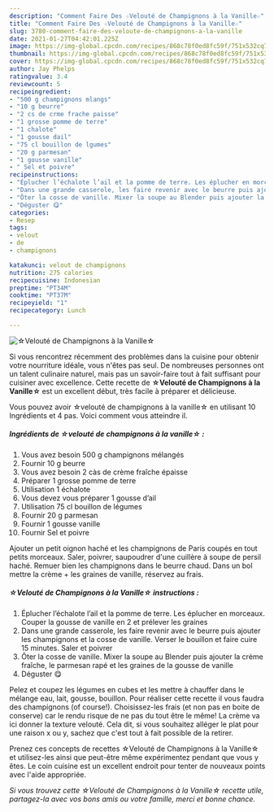 ```yaml
---
description: "Comment Faire Des ☆Velouté de Champignons à la Vanille☆"
title: "Comment Faire Des ☆Velouté de Champignons à la Vanille☆"
slug: 3780-comment-faire-des-veloute-de-champignons-a-la-vanille
date: 2021-01-27T04:42:01.225Z
image: https://img-global.cpcdn.com/recipes/868c78f0ed8fc59f/751x532cq70/☆veloute-de-champignons-a-la-vanille☆-photo-principale-de-la-recette.jpg
thumbnail: https://img-global.cpcdn.com/recipes/868c78f0ed8fc59f/751x532cq70/☆veloute-de-champignons-a-la-vanille☆-photo-principale-de-la-recette.jpg
cover: https://img-global.cpcdn.com/recipes/868c78f0ed8fc59f/751x532cq70/☆veloute-de-champignons-a-la-vanille☆-photo-principale-de-la-recette.jpg
author: Jay Phelps
ratingvalue: 3.4
reviewcount: 5
recipeingredient:
- "500 g champignons mlangs"
- "10 g beurre"
- "2 cs de crme frache paisse"
- "1 grosse pomme de terre"
- "1 chalote"
- "1 gousse dail"
- "75 cl bouillon de lgumes"
- "20 g parmesan"
- "1 gousse vanille"
- " Sel et poivre"
recipeinstructions:
- "Éplucher l’échalote l’ail et la pomme de terre. Les éplucher en morceaux. Couper la gousse de vanille en 2 et prélever les graines"
- "Dans une grande casserole, les faire revenir avec le beurre puis ajouter les champignons et la cosse de vanille. Verser le bouillon et faire cuire 15 minutes. Saler et poivrer"
- "Ôter la cosse de vanille. Mixer la soupe au Blender puis ajouter la crème fraîche, le parmesan rapé et les graines de la gousse de vanille"
- "Déguster 😋"
categories:
- Resep
tags:
- velout
- de
- champignons

katakunci: velout de champignons 
nutrition: 275 calories
recipecuisine: Indonesian
preptime: "PT34M"
cooktime: "PT37M"
recipeyield: "1"
recipecategory: Lunch

---
```



![☆Velouté de Champignons à la Vanille☆](https://img-global.cpcdn.com/recipes/868c78f0ed8fc59f/751x532cq70/☆veloute-de-champignons-a-la-vanille☆-photo-principale-de-la-recette.jpg)

Si vous rencontrez récemment des problèmes dans la cuisine pour obtenir votre nourriture idéale, vous n'êtes pas seul. De nombreuses personnes ont un talent culinaire naturel, mais pas un savoir-faire tout à fait suffisant pour cuisiner avec excellence. Cette recette de <strong> ☆Velouté de Champignons à la Vanille☆ </strong> est un excellent début, très facile à préparer et délicieuse.

<!--inarticleads1-->

Vous pouvez avoir ☆velouté de champignons à la vanille☆ en utilisant 10 Ingrédients et 4 pas. Voici comment vous atteindre il.

##### Ingrédients de ☆velouté de champignons à la vanille☆ :

1. Vous avez besoin 500 g champignons mélangés
1. Fournir 10 g beurre
1. Vous avez besoin 2 càs de crème fraîche épaisse
1. Préparer 1 grosse pomme de terre
1. Utilisation 1 échalote
1. Vous devez vous préparer 1 gousse d’ail
1. Utilisation 75 cl bouillon de légumes
1. Fournir 20 g parmesan
1. Fournir 1 gousse vanille
1. Fournir  Sel et poivre


Ajouter un petit oignon haché et les champignons de Paris coupés en tout petits morceaux. Saler, poivrer, saupoudrer d&#39;une cuillère à soupe de persil haché. Remuer bien les champignons dans le beurre chaud. Dans un bol mettre la crème + les graines de vanille, réservez au frais. 

<!--inarticleads2-->

##### ☆Velouté de Champignons à la Vanille☆ instructions :

1. Éplucher l’échalote l’ail et la pomme de terre. Les éplucher en morceaux. Couper la gousse de vanille en 2 et prélever les graines
1. Dans une grande casserole, les faire revenir avec le beurre puis ajouter les champignons et la cosse de vanille. Verser le bouillon et faire cuire 15 minutes. Saler et poivrer
1. Ôter la cosse de vanille. Mixer la soupe au Blender puis ajouter la crème fraîche, le parmesan rapé et les graines de la gousse de vanille
1. Déguster 😋


Pelez et coupez les légumes en cubes et les mettre à chauffer dans le mélange eau, lait, gousse, bouillon. Pour réaliser cette recette il vous faudra des champignons (of course!). Choisissez-les frais (et non pas en boite de conserve) car le rendu risque de ne pas du tout être le même! La crème va ici donner la texture velouté. Cela dit, si vous souhaitez alléger le plat pour une raison x ou y, sachez que c&#39;est tout à fait possible de la retirer. 

<!--inarticleads1-->

<p>
Prenez ces concepts de recettes ☆Velouté de Champignons à la Vanille☆ et utilisez-les ainsi que peut-être même expérimentez pendant que vous y êtes. Le coin cuisine est un excellent endroit pour tenter de nouveaux points avec l'aide appropriée.
</p>

<p>
<i>Si vous trouvez cette ☆Velouté de Champignons à la Vanille☆ recette utile, partagez-la avec vos bons amis ou votre famille, merci et bonne chance.</i>
</p>
